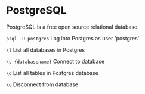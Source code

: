 # PostgreSQL

PostgreSQL is a free open source relational database.

`psql -U postgres` Log into Postgres as user 'postgres'

`\l` List all databases in Postgres

`\c {databasename}` Connect to database

`\d` List all tables in Postgres database

`\q` Disconnect from database
